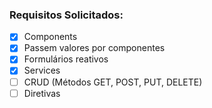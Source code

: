 ### Requisitos Solicitados:

- [x] Components
- [x] Passem valores por componentes
- [x] Formulários reativos
- [x] Services
- [ ] CRUD (Métodos GET, POST, PUT, DELETE)
- [ ] Diretivas
